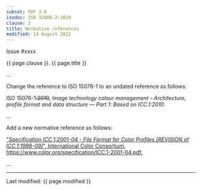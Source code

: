 ```yaml
---
subset: PDF 2.0
isodoc: ISO 32000-2:2020
clause: 2
title: Normative references
modified: 14 August 2022
---
```


<link rel="stylesheet" href="../assets/iso-style.css">
<div class="isostyle">
<div class="fixedpopup" id="issuelink">
    Issue #xxxx
</div>

<p class="fake-h1">{{ page.clause }}. {{ page.title }}</p>

<p>...</p>

<p class="location">Change the reference to ISO 15076-1 to an undated reference as follows:</p>

<p>ISO 15076-1<del onMouseEnter="mouseEnter(this)" data-issue="181">:2010</del>, <i>Image technology colour management – Architecture, profile format and data structure — Part 1: Based on ICC.1:2010</i>.</p>

<p>...</p>

<p class="location">Add a new normative reference as follows:</p>

<p><ins onMouseEnter="mouseEnter(this)" data-issue="181">"<i>Specification ICC.1:2001-04 - File Format for Color Profiles [REVISION of ICC.1:1998-09]</i>", International Color Consortium, <a href="https://www.color.org/specification/ICC.1-2001-04.pdf">https://www.color.org/specification/ICC.1-2001-04.pdf</a>.</ins></p>

<p>...</p>

</div>


<hr>
<p class="footnote">Last modified: {{ page.modified }}</p>
